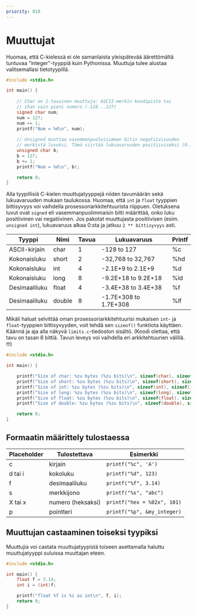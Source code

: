 ```yaml
---
priority: 810
---
```


# Muuttujat

Huomaa, että C-kielessä ei ole samanlaista yleispätevää äärettömältä tuntuvaa "integer"-tyyppiä kuin Pythonissa. Muuttuja tulee alustaa valitsemallasi tietotyypillä.

```c title="etumerkit.c"
#include <stdio.h>

int main() {
    
  	// Char on 1-tavuinen muuttuja: ASCII-merkin koodipiste tai
    // ihan vain pieni numero (-128...127)
    signed char num;
    num = 127;
    num += 1;
    printf("Num = %d\n", num);
    
  	// Unsigned muuttaa vasemmanpuoleisimman bitin negatiivisuuden
    // merkistä luvuksi. Tämä siirtää lukuavaruuden positiiviseksi (0...255).
    unsigned char b;
    b = 127;
    b += 1;
    printf("Num = %d\n", b);

    return 0;
}
```

Alla tyypillisiä C-kielen muuttujatyyppejä niiden tavumäärän sekä lukuavaruuden mukaan taulukossa. Huomaa, että `int` ja `float` tyyppien bittisyvyys voi vaihdella prosessoriarkkitehtuurista riippuen. Oletuksena luvut ovat `signed` eli vasemmanpuolimmaisin bitti määrittää, onko luku positiivinen vai negatiivinen. Jos pakotat muuttujasta positiivisen (esim. `unsigned int`), lukuavaruus alkaa 0:sta ja jatkuu `2 ** bittisyvyys` asti.


| Tyyppi        | Nimi   | Tavua | Lukuavaruus           | Printf |
| ------------- | ------ | ----- | --------------------- | ------ |
| ASCII-kirjain | char   | 1     | -128 to 127           | %c     |
| Kokonaisluku  | short  | 2     | -32,768 to 32,767     | %hd    |
| Kokonaisluku  | int    | 4     | -2.1E+9 to 2.1E+9     | %d     |
| Kokonaisluku  | long   | 8     | -9.2E+18 to 9.2E+18   | %ld    |
| Desimaaliluku | float  | 4     | -3.4E+38 to 3.4E+38   | %f     |
| Desimaaliluku | double | 8     | -1.7E+308 to 1.7E+308 | %lf    |


Mikäli haluat selvittää oman prosessoriarkkitehtuurisi mukaisen `int`- ja `float`-tyyppien bittisyvyyden, voit tehdä sen `sizeof()` funktiota käyttäen. Käännä ja aja alla näkyvä `limits.c`-tiedoston sisältö. (Koodi olettaa, että tavu on tasan 8 bittiä. Tavun leveys voi vaihdella eri arkkitehtuurien välillä. 🤓)

```c title="limits.c"
#include <stdio.h>

int main() {

    printf("Size of char: %zu bytes (%zu bits)\n", sizeof(char), sizeof(char) * 8);
    printf("Size of short: %zu bytes (%zu bits)\n", sizeof(short), sizeof(short) * 8);
    printf("Size of int: %zu bytes (%zu bits)\n", sizeof(int), sizeof(int) * 8);
    printf("Size of long: %zu bytes (%zu bits)\n", sizeof(long), sizeof(long) * 8);
    printf("Size of float: %zu bytes (%zu bits)\n", sizeof(float), sizeof(float) * 8);
    printf("Size of double: %zu bytes (%zu bits)\n", sizeof(double), sizeof(double) * 8);

    return 0;
}
```

## Formaatin määrittely tulostaessa

| Placeholder | Tulostettava      | Esimerkki                   |
| ----------- | ----------------- | --------------------------- |
| c           | kirjain           | `printf("%c", 'A')`         |
| d tai i     | kokoluku          | `printf("%d", 123)`         |
| f           | desimaaliluku     | `printf("%f", 3.14)`        |
| s           | merkkijono        | `printf("%s", "abc")`       |
| X tai x     | numero (heksaksi) | `printf("hex = %02x", 101)` |
| p           | pointteri         | `printf("%p", &my_integer)` |

## Muuttujan castaaminen toiseksi tyypiksi

Muuttujia voi castata muuttujatyypistä toiseen asettamalla haluttu muuttujatyyppi suluissa muuttajan eteen.

```c title="casting.c"
#include <stdio.h>

int main() {
    float f = 3.14;
    int i = (int)f;

    printf("float %f is %i as int\n", f, i);
    return 0;
}
```
